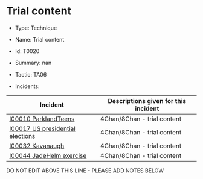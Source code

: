 # Trial content

* Type: Technique

* Name: Trial content

* Id: T0020

* Summary: nan

* Tactic: TA06

* Incidents:

| Incident | Descriptions given for this incident |
| -------- | -------------------- |
| [I00010 ParklandTeens](../incidents/I00010.md) | 4Chan/8Chan - trial content |
| [I00017 US presidential elections](../incidents/I00017.md) | 4Chan/8Chan - trial content |
| [I00032 Kavanaugh](../incidents/I00032.md) | 4Chan/8Chan - trial content |
| [I00044 JadeHelm exercise](../incidents/I00044.md) | 4Chan/8Chan - trial content |

DO NOT EDIT ABOVE THIS LINE - PLEASE ADD NOTES BELOW